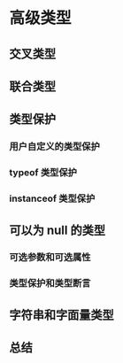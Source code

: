 # 高级类型

## 交叉类型

## 联合类型

## 类型保护

### 用户自定义的类型保护

### typeof 类型保护

### instanceof 类型保护

## 可以为 null 的类型

### 可选参数和可选属性

### 类型保护和类型断言

## 字符串和字面量类型

## 总结

